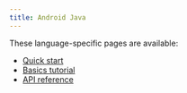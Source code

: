 ```yaml
---
title: Android Java
---
```


These language-specific pages are available:

- [Quick start](quickstart)
- [Basics tutorial](basics)
- [API reference](https://grpc.github.io/grpc-java/javadoc)
